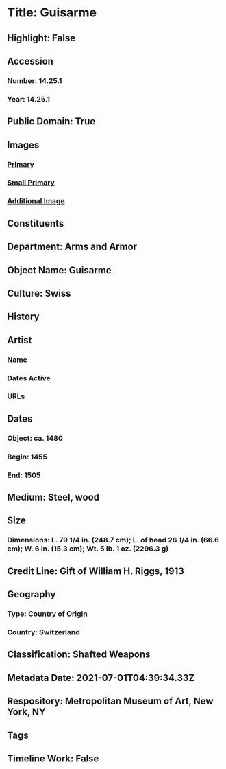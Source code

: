 # Title: Guisarme
## Highlight: False
## Accession
### Number: 14.25.1
### Year: 14.25.1
## Public Domain: True
## Images
### [Primary](https://images.metmuseum.org/CRDImages/aa/original/14.25.1_003nov2014.jpg)
### [Small Primary](https://images.metmuseum.org/CRDImages/aa/web-large/14.25.1_003nov2014.jpg)
### [Additional Image](https://images.metmuseum.org/CRDImages/aa/original/14.25.1_004nov2014.jpg)
## Constituents
## Department: Arms and Armor
## Object Name: Guisarme
## Culture: Swiss
## History
## Artist
### Name
### Dates Active
### URLs
## Dates
### Object: ca. 1480
### Begin: 1455
### End: 1505
## Medium: Steel, wood
## Size
### Dimensions: L. 79 1/4 in. (248.7 cm); L. of head 26 1/4 in. (66.6 cm); W. 6 in. (15.3 cm); Wt. 5 lb. 1 oz. (2296.3 g)
## Credit Line: Gift of William H. Riggs, 1913
## Geography
### Type: Country of Origin
### Country: Switzerland
## Classification: Shafted Weapons
## Metadata Date: 2021-07-01T04:39:34.33Z
## Respository: Metropolitan Museum of Art, New York, NY
## Tags
## Timeline Work: False